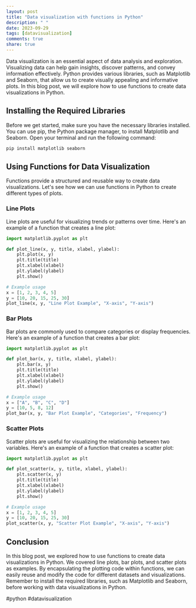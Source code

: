 ```yaml
---
layout: post
title: "Data visualization with functions in Python"
description: " "
date: 2023-09-29
tags: [datavisualization]
comments: true
share: true
---
```


Data visualization is an essential aspect of data analysis and exploration. Visualizing data can help gain insights, discover patterns, and convey information effectively. Python provides various libraries, such as Matplotlib and Seaborn, that allow us to create visually appealing and informative plots. In this blog post, we will explore how to use functions to create data visualizations in Python.

## Installing the Required Libraries

Before we get started, make sure you have the necessary libraries installed. You can use pip, the Python package manager, to install Matplotlib and Seaborn. Open your terminal and run the following command:

```python
pip install matplotlib seaborn
```

## Using Functions for Data Visualization

Functions provide a structured and reusable way to create data visualizations. Let's see how we can use functions in Python to create different types of plots.

### Line Plots

Line plots are useful for visualizing trends or patterns over time. Here's an example of a function that creates a line plot:

```python
import matplotlib.pyplot as plt

def plot_line(x, y, title, xlabel, ylabel):
    plt.plot(x, y)
    plt.title(title)
    plt.xlabel(xlabel)
    plt.ylabel(ylabel)
    plt.show()

# Example usage
x = [1, 2, 3, 4, 5]
y = [10, 20, 15, 25, 30]
plot_line(x, y, "Line Plot Example", "X-axis", "Y-axis")
```

### Bar Plots

Bar plots are commonly used to compare categories or display frequencies. Here's an example of a function that creates a bar plot:

```python
import matplotlib.pyplot as plt

def plot_bar(x, y, title, xlabel, ylabel):
    plt.bar(x, y)
    plt.title(title)
    plt.xlabel(xlabel)
    plt.ylabel(ylabel)
    plt.show()

# Example usage
x = ["A", "B", "C", "D"]
y = [10, 5, 8, 12]
plot_bar(x, y, "Bar Plot Example", "Categories", "Frequency")
```

### Scatter Plots

Scatter plots are useful for visualizing the relationship between two variables. Here's an example of a function that creates a scatter plot:

```python
import matplotlib.pyplot as plt

def plot_scatter(x, y, title, xlabel, ylabel):
    plt.scatter(x, y)
    plt.title(title)
    plt.xlabel(xlabel)
    plt.ylabel(ylabel)
    plt.show()

# Example usage
x = [1, 2, 3, 4, 5]
y = [10, 20, 15, 25, 30]
plot_scatter(x, y, "Scatter Plot Example", "X-axis", "Y-axis")
```

## Conclusion

In this blog post, we explored how to use functions to create data visualizations in Python. We covered line plots, bar plots, and scatter plots as examples. By encapsulating the plotting code within functions, we can easily reuse and modify the code for different datasets and visualizations. Remember to install the required libraries, such as Matplotlib and Seaborn, before working with data visualizations in Python.

#python #datavisualization